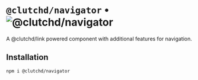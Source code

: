 # `@clutchd/navigator` • ![@clutchd/navigator](https://img.shields.io/bundlejs/size/@clutchd/navigator)

A @clutchd/link powered component with additional features for navigation.

## Installation

```sh
npm i @clutchd/navigator
```
